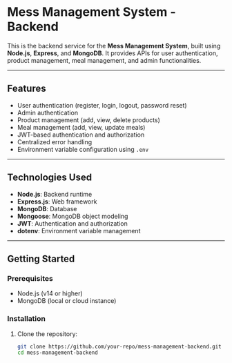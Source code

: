 # Mess Management System - Backend

This is the backend service for the **Mess Management System**, built using **Node.js**, **Express**, and **MongoDB**. It provides APIs for user authentication, product management, meal management, and admin functionalities.

---

## **Features**
- User authentication (register, login, logout, password reset)
- Admin authentication
- Product management (add, view, delete products)
- Meal management (add, view, update meals)
- JWT-based authentication and authorization
- Centralized error handling
- Environment variable configuration using `.env`

---

## **Technologies Used**
- **Node.js**: Backend runtime
- **Express.js**: Web framework
- **MongoDB**: Database
- **Mongoose**: MongoDB object modeling
- **JWT**: Authentication and authorization
- **dotenv**: Environment variable management

---

## **Getting Started**

### **Prerequisites**
- Node.js (v14 or higher)
- MongoDB (local or cloud instance)

### **Installation**
1. Clone the repository:
   ```bash
   git clone https://github.com/your-repo/mess-management-backend.git
   cd mess-management-backend